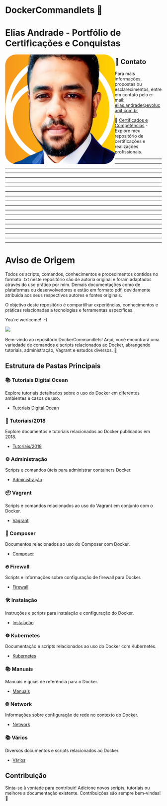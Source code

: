 # DockerCommandlets 🐳


# Elias Andrade - Portfólio de Certificações e Conquistas


[<img align="left" alt="LinkedIn" src="https://raw.githubusercontent.com/chaos4455/HTML-Projects/main/img/profile.png" width="70%" />](https://www.linkedin.com/in/itilmgf)

## 📧 Contato

Para mais informações, propostas ou esclarecimentos, entre em contato pelo e-mail: elias.andrade@evolucaoit.com.br

📜 [Certificados e Competências](https://github.com/chaos4455/Certifica-es) - Explore meu repositório de certificações e realizações profissionais.

---
---
---
---
---
---
---
---
---
---
---
---
---
---
---
---
---
---
---

# Aviso de Origem

Todos os scripts, comandos, conhecimentos e procedimentos contidos no formato .txt neste repositório são de autoria original e foram adaptados através do uso prático por mim. Demais documentações como de plataformas ou desenvolvedores e estão em formato pdf, devidamente atribuída aos seus respectivos autores e fontes originais.

O objetivo deste repositório é compartilhar experiências, conhecimentos e práticas relacionadas a tecnologias e ferramentas específicas. 

You´re werlcome! :-)

![](https://cdn-images-1.medium.com/max/1200/1*6aiG8217Vy9kEpF5k9ag4Q.gif)

Bem-vindo ao repositório DockerCommandlets! Aqui, você encontrará uma variedade de comandos e scripts relacionados ao Docker, abrangendo tutoriais, administração, Vagrant e estudos diversos. 🚀

## Estrutura de Pastas Principais

### 📚 Tutoriais Digital Ocean
Explore tutoriais detalhados sobre o uso do Docker em diferentes ambientes e casos de uso.
- [Tutoriais Digital Ocean](./Tutoriais%20Digital%20Ocean)

### 📅 Tutoriais/2018
Explore documentos e tutoriais relacionados ao Docker publicados em 2018.
- [Tutoriais/2018](./Tutoriais/2018)

### ⚙️ Administração
Scripts e comandos úteis para administrar containers Docker.
- [Administração](./administração)

### 📦 Vagrant
Scripts e comandos relacionados ao uso do Vagrant em conjunto com o Docker.
- [Vagrant](./Vagrant)

### 📝 Composer
Documentos relacionados ao uso do Composer com Docker.
- [Composer](./composer)

### 🔥 Firewall
Scripts e informações sobre configuração de firewall para Docker.
- [Firewall](./firewall)

### 🛠️ Instalação
Instruções e scripts para instalação e configuração do Docker.
- [Instalação](./instalação)

### ☸️ Kubernetes
Documentação e scripts relacionados ao uso do Docker com Kubernetes.
- [Kubernetes](./kubernetes)

### 📚 Manuais
Manuais e guias de referência para o Docker.
- [Manuais](./manuais)

### 🌐 Network
Informações sobre configuração de rede no contexto do Docker.
- [Network](./network)

### 📚 Vários
Diversos documentos e scripts relacionados ao Docker.
- [Vários](./váriados)

## Contribuição

Sinta-se à vontade para contribuir! Adicione novos scripts, tutoriais ou melhore a documentação existente. Contribuições são sempre bem-vindas! 🎉
